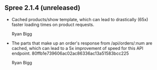 ## Spree 2.1.4 (unreleased) ##

* Cached products/show template, which can lead to drastically (65x) faster loading times on product requests.

    Ryan Bigg

*   The parts that make up an order's response from /api/orders/:num are cached, which can lead to a 5x improvement of speed for this API endpoint. 80ffb1e739606ac02ac86336ac13a51583bcc225

    Ryan Bigg